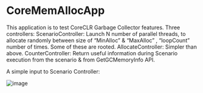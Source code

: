# CoreMemAllocApp

This application is to test CoreCLR Garbage Collector features. 
Three controllers: 
ScenarioController: Launch N number of parallel threads, to allocate randomly between size of “MinAlloc” & “MaxAlloc” , “loopCount” number of times. Some of these are rooted.
AllocateController: Simpler than above.
CounterController: Return useful information during Scenario execution from the scenario & from GetGCMemoryInfo API. 

A simple input to Scenario Controller: 

![image](https://user-images.githubusercontent.com/6884474/110701319-1479bc80-8202-11eb-8b42-cf3de937a216.png)
